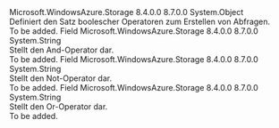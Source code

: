 <Type Name="TableOperators" FullName="Microsoft.WindowsAzure.Storage.Table.TableOperators">
  <TypeSignature Language="C#" Value="public static class TableOperators" />
  <TypeSignature Language="ILAsm" Value=".class public auto ansi abstract sealed beforefieldinit TableOperators extends System.Object" />
  <TypeSignature Language="DocId" Value="T:Microsoft.WindowsAzure.Storage.Table.TableOperators" />
  <TypeSignature Language="VB.NET" Value="Public Class TableOperators" />
  <TypeSignature Language="F#" Value="type TableOperators = class" />
  <AssemblyInfo>
    <AssemblyName>Microsoft.WindowsAzure.Storage</AssemblyName>
    <AssemblyVersion>8.4.0.0</AssemblyVersion>
    <AssemblyVersion>8.7.0.0</AssemblyVersion>
  </AssemblyInfo>
  <Base>
    <BaseTypeName>System.Object</BaseTypeName>
  </Base>
  <Interfaces />
  <Docs>
    <summary>
            Definiert den Satz boolescher Operatoren zum Erstellen von Abfragen.
            </summary>
    <remarks>To be added.</remarks>
  </Docs>
  <Members>
    <Member MemberName="And">
      <MemberSignature Language="C#" Value="public const string And;" />
      <MemberSignature Language="ILAsm" Value=".field public static literal string And" />
      <MemberSignature Language="DocId" Value="F:Microsoft.WindowsAzure.Storage.Table.TableOperators.And" />
      <MemberSignature Language="VB.NET" Value="Public Const And As String " />
      <MemberSignature Language="F#" Value="val mutable And : string" Usage="Microsoft.WindowsAzure.Storage.Table.TableOperators.And" />
      <MemberType>Field</MemberType>
      <AssemblyInfo>
        <AssemblyName>Microsoft.WindowsAzure.Storage</AssemblyName>
        <AssemblyVersion>8.4.0.0</AssemblyVersion>
        <AssemblyVersion>8.7.0.0</AssemblyVersion>
      </AssemblyInfo>
      <ReturnValue>
        <ReturnType>System.String</ReturnType>
      </ReturnValue>
      <Docs>
        <summary>
            Stellt den And-Operator dar.
            </summary>
        <remarks>To be added.</remarks>
      </Docs>
    </Member>
    <Member MemberName="Not">
      <MemberSignature Language="C#" Value="public const string Not;" />
      <MemberSignature Language="ILAsm" Value=".field public static literal string Not" />
      <MemberSignature Language="DocId" Value="F:Microsoft.WindowsAzure.Storage.Table.TableOperators.Not" />
      <MemberSignature Language="VB.NET" Value="Public Const Not As String " />
      <MemberSignature Language="F#" Value="val mutable Not : string" Usage="Microsoft.WindowsAzure.Storage.Table.TableOperators.Not" />
      <MemberType>Field</MemberType>
      <AssemblyInfo>
        <AssemblyName>Microsoft.WindowsAzure.Storage</AssemblyName>
        <AssemblyVersion>8.4.0.0</AssemblyVersion>
        <AssemblyVersion>8.7.0.0</AssemblyVersion>
      </AssemblyInfo>
      <ReturnValue>
        <ReturnType>System.String</ReturnType>
      </ReturnValue>
      <Docs>
        <summary>
            Stellt den Not-Operator dar.
            </summary>
        <remarks>To be added.</remarks>
      </Docs>
    </Member>
    <Member MemberName="Or">
      <MemberSignature Language="C#" Value="public const string Or;" />
      <MemberSignature Language="ILAsm" Value=".field public static literal string Or" />
      <MemberSignature Language="DocId" Value="F:Microsoft.WindowsAzure.Storage.Table.TableOperators.Or" />
      <MemberSignature Language="VB.NET" Value="Public Const Or As String " />
      <MemberSignature Language="F#" Value="val mutable Or : string" Usage="Microsoft.WindowsAzure.Storage.Table.TableOperators.Or" />
      <MemberType>Field</MemberType>
      <AssemblyInfo>
        <AssemblyName>Microsoft.WindowsAzure.Storage</AssemblyName>
        <AssemblyVersion>8.4.0.0</AssemblyVersion>
        <AssemblyVersion>8.7.0.0</AssemblyVersion>
      </AssemblyInfo>
      <ReturnValue>
        <ReturnType>System.String</ReturnType>
      </ReturnValue>
      <Docs>
        <summary>
            Stellt den Or-Operator dar.
            </summary>
        <remarks>To be added.</remarks>
      </Docs>
    </Member>
  </Members>
</Type>